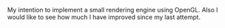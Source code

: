 My intention to implement a small rendering engine using OpenGL.
Also I would like to see how much I have improved since my last attempt.
